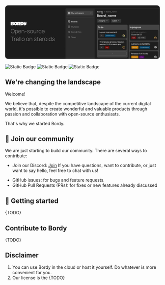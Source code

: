 [![Bordy frame - Building open source Trello with steroids.](/assets/bordy%20-%20frame.png)](https://bordy.io)

![Static Badge](https://img.shields.io/badge/LinkedIn-BordyApp-blue?logo=LinkedIn&link=https%3A%2F%2Fwww.linkedin.com%2Fcompany%2Fbordyapp%2Fabout%2F%3FviewAsMember%3Dtrue)
![Static Badge](https://img.shields.io/badge/Discord-BordyApp-purple?logo=Discord&logoColor=FFFFFF&link=https%3A%2F%2Fdiscord.gg%2FxgCecaaEsc)
![Static Badge](https://img.shields.io/badge/Web-Bordy.io-black?logo=Safari&logoColor=FFFFFF&link=https%3A%2F%2Fbordy.io%2F)

## We're changing the landscape

Welcome!

We believe that, despite the competitive landscape of the current digital world, it's possible to create wonderful and valuable products through passion and collaboration with open-source enthusiasts.

That's why we started Bordy.

## 🏴 Join our community

We are just starting to build our community. There are several ways to contribute:

* Join our Discord:  [Join](https://discord.gg/xgCecaaEsc) If you have questions, want to contribute, or just want to say hello, feel free to chat with us!
- GitHub issues: for bugs and feature requests.
- GitHub Pull Requests (PRs): for fixes or new features already discussed

## 👀 Getting started

{TODO}

## Contribute to Bordy

{TODO}

## Disclaimer
1. You can use Bordy in the cloud or host it yourself. Do whatever is more convenient for you.
2. Our license is the {TODO}
